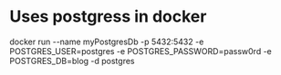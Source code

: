 # Uses postgress in docker
docker run --name myPostgresDb -p 5432:5432 -e POSTGRES_USER=postgres -e POSTGRES_PASSWORD=passw0rd -e POSTGRES_DB=blog -d postgres
